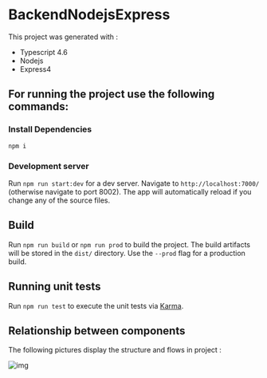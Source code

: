 
# BackendNodejsExpress
This project was generated with :

- Typescript 4.6
- Nodejs
- Express4

## For running the project use the following commands:

### Install Dependencies
```shell
npm i
```

### Development server
Run `npm run start:dev` for a dev server. Navigate to `http://localhost:7000/` (otherwise navigate to port 8002). The app will automatically reload if you change any of the source files.

## Build
Run `npm run build`  or `npm run prod` to build the project. The build artifacts will be stored in the `dist/` directory. Use the `--prod` flag for a production build.

## Running unit tests
Run `npm run test` to execute the unit tests via [Karma](https://karma-runner.github.io).


## Relationship between components

The following pictures display the structure and flows in project :  

![img](https://github.com/sarlakZM/solution-fullstack-ZahraSarlak/blob/master/backend-nodejs-express/src/assets/leaderboard-backend.drawio.png)